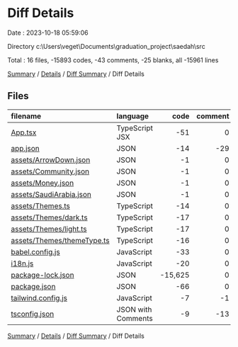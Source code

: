 # Diff Details

Date : 2023-10-18 05:59:06

Directory c:\\Users\\veget\\Documents\\graduation_project\\saedah\\src

Total : 16 files,  -15893 codes, -43 comments, -25 blanks, all -15961 lines

[Summary](results.md) / [Details](details.md) / [Diff Summary](diff.md) / Diff Details

## Files
| filename | language | code | comment | blank | total |
| :--- | :--- | ---: | ---: | ---: | ---: |
| [App.tsx](/App.tsx) | TypeScript JSX | -51 | 0 | -5 | -56 |
| [app.json](/app.json) | JSON | -14 | -29 | 0 | -43 |
| [assets/ArrowDown.json](/assets/ArrowDown.json) | JSON | -1 | 0 | 0 | -1 |
| [assets/Community.json](/assets/Community.json) | JSON | -1 | 0 | 0 | -1 |
| [assets/Money.json](/assets/Money.json) | JSON | -1 | 0 | 0 | -1 |
| [assets/SaudiArabia.json](/assets/SaudiArabia.json) | JSON | -1 | 0 | 0 | -1 |
| [assets/Themes.ts](/assets/Themes.ts) | TypeScript | -14 | 0 | -3 | -17 |
| [assets/Themes/dark.ts](/assets/Themes/dark.ts) | TypeScript | -17 | 0 | -3 | -20 |
| [assets/Themes/light.ts](/assets/Themes/light.ts) | TypeScript | -17 | 0 | -3 | -20 |
| [assets/Themes/themeType.ts](/assets/Themes/themeType.ts) | TypeScript | -16 | 0 | -1 | -17 |
| [babel.config.js](/babel.config.js) | JavaScript | -33 | 0 | -1 | -34 |
| [i18n.js](/i18n.js) | JavaScript | -20 | 0 | -5 | -25 |
| [package-lock.json](/package-lock.json) | JSON | -15,625 | 0 | -1 | -15,626 |
| [package.json](/package.json) | JSON | -66 | 0 | -1 | -67 |
| [tailwind.config.js](/tailwind.config.js) | JavaScript | -7 | -1 | -2 | -10 |
| [tsconfig.json](/tsconfig.json) | JSON with Comments | -9 | -13 | 0 | -22 |

[Summary](results.md) / [Details](details.md) / [Diff Summary](diff.md) / Diff Details